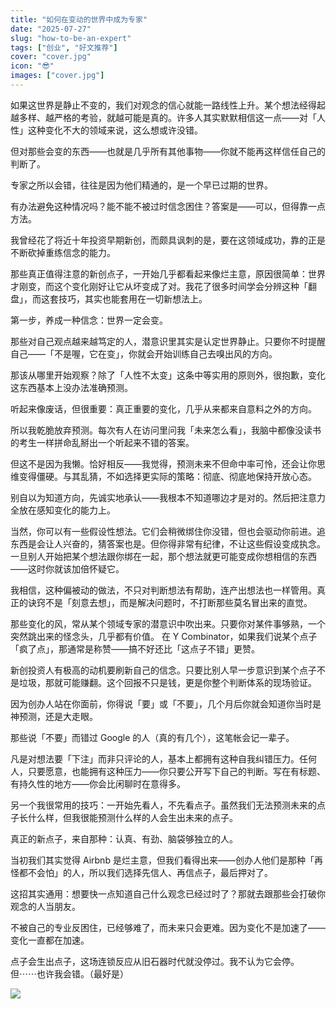 ```yaml
---
title: "如何在变动的世界中成为专家"
date: "2025-07-27"
slug: "how-to-be-an-expert"
tags: ["创业", "好文推荐"]
cover: "cover.jpg"
icon: "😎"
images: ["cover.jpg"]
---
```

如果这世界是静止不变的，我们对观念的信心就能一路线性上升。某个想法经得起越多样、越严格的考验，就越可能是真的。许多人其实默默相信这一点——对「人性」这种变化不大的领域来说，这么想或许没错。



但对那些会变的东西——也就是几乎所有其他事物——你就不能再这样信任自己的判断了。



专家之所以会错，往往是因为他们精通的，是一个早已过期的世界。



有办法避免这种情况吗？能不能不被过时信念困住？答案是——可以，但得靠一点方法。



我曾经花了将近十年投资早期新创，而颇具讽刺的是，要在这领域成功，靠的正是不断砍掉重练信念的能力。



那些真正值得注意的新创点子，一开始几乎都看起来像烂主意，原因很简单：世界才刚变，而这个变化刚好让它从坏变成了对。我花了很多时间学会分辨这种「翻盘」，而这套技巧，其实也能套用在一切新想法上。



第一步，养成一种信念：世界一定会变。



那些对自己观点越来越笃定的人，潜意识里其实是认定世界静止。只要你不时提醒自己——「不是喔，它在变」，你就会开始训练自己去嗅出风的方向。



那该从哪里开始观察？除了「人性不太变」这条中等实用的原则外，很抱歉，变化这东西基本上没办法准确预测。



听起来像废话，但很重要：真正重要的变化，几乎从来都来自意料之外的方向。



所以我乾脆放弃预测。每次有人在访问里问我「未来怎么看」，我脑中都像没读书的考生一样拼命乱掰出一个听起来不错的答案。



但这不是因为我懒。恰好相反——我觉得，预测未来不但命中率可怜，还会让你思维变得僵硬。与其乱猜，不如选择更实际的策略：彻底、彻底地保持开放心态。



别自以为知道方向，先诚实地承认——我根本不知道哪边才是对的。然后把注意力全放在感知变化的能力上。



当然，你可以有一些假设性想法。它们会稍微绑住你没错，但也会驱动你前进。追东西是会让人兴奋的，猜答案也是。但你得非常有纪律，不让这些假设变成执念。
一旦别人开始把某个想法跟你绑在一起，那个想法就更可能变成你想相信的东西——这时你就该加倍怀疑它。



我相信，这种偏被动的做法，不只对判断想法有帮助，连产出想法也一样管用。真正的诀窍不是「刻意去想」，而是解决问题时，不打断那些莫名冒出来的直觉。



那些变化的风，常从某个领域专家的潜意识中吹出来。只要你对某件事够熟，一个突然跳出来的怪念头，几乎都有价值。
在 Y Combinator，如果我们说某个点子「疯了点」，那通常是称赞——搞不好还比「这点子不错」更赞。



新创投资人有极高的动机要刷新自己的信念。只要比别人早一步意识到某个点子不是垃圾，那就可能赚翻。这个回报不只是钱，更是你整个判断体系的现场验证。



因为创办人站在你面前，你得说「要」或「不要」，几个月后你就会知道你当时是神预测，还是大走眼。



那些说「不要」而错过 Google 的人（真的有几个），这笔帐会记一辈子。



凡是对想法要「下注」而非只评论的人，基本上都拥有这种自我纠错压力。任何人，只要愿意，也能拥有这种压力——你只要公开写下自己的判断。写在有标题、有持久性的地方——你会比闲聊时在意得多。



另一个我很常用的技巧：一开始先看人，不先看点子。虽然我们无法预测未来的点子长什么样，但我很能预测什么样的人会生出未来的点子。



真正的新点子，来自那种：认真、有劲、脑袋够独立的人。



当初我们其实觉得 Airbnb 是烂主意，但我们看得出来——创办人他们是那种「再怪都不会怕」的人，所以我们选择先信人、再信点子，最后押对了。



这招其实通用：想要快一点知道自己什么观念已经过时了？那就去跟那些会打破你观念的人当朋友。



不被自己的专业反困住，已经够难了，而未来只会更难。因为变化不是加速了——变化一直都在加速。



点子会生出点子，这场连锁反应从旧石器时代就没停过。我不认为它会停。
但⋯⋯也许我会错。（最好是）




![](https://prod-files-secure.s3.us-west-2.amazonaws.com/112d0858-5090-4d34-a606-b75eb8d65fd2/46476355-9cf3-4e99-9b7a-3531bc426380/1000202064.png?X-Amz-Algorithm=AWS4-HMAC-SHA256&X-Amz-Content-Sha256=UNSIGNED-PAYLOAD&X-Amz-Credential=ASIAZI2LB466YJIPFDQ3%2F20250912%2Fus-west-2%2Fs3%2Faws4_request&X-Amz-Date=20250912T224319Z&X-Amz-Expires=3600&X-Amz-Security-Token=IQoJb3JpZ2luX2VjEL3%2F%2F%2F%2F%2F%2F%2F%2F%2F%2FwEaCXVzLXdlc3QtMiJGMEQCIGWP3nVOcNOld4FtmOKTswEL8oUovVUeoYCYbk%2FBJxryAiApGqkxmlBeCiaQDTshHjw3YjEF%2BfxMSbQHaAKFJAlFhCr%2FAwg2EAAaDDYzNzQyMzE4MzgwNSIMz8emniGszsifz2BiKtwDwtEzQNc2vg2YqcNgl3hLntvYZj2D0CZnabTEHvY1aQtqAcEyqweu8qtfpr0oyKjN0wVVeh8A36Y9ap0AOM5PvhQWz13rJtml4HWO6X%2Fdr7xapMoiE2dJqn7szbP3H2pSJoLhp9F3KOrXyeO%2Br5SMFQ%2BNUMdn7KoT8isTiYS%2B%2BrVGblokj1d3Z%2FRvFbLASD%2FkPj4Kgjfar47RDsRER8%2B7cznDHwvM%2FVxm80mdpu7dJxR5sOpLjHZM99JlEf0Y7PV5VKsTzpJYOe4cVmZgnWPdPSzhhUDSyGkXgqnrf7M34r90QsmRo5RyvLs8SUokbT5c0XX5fQD5XhPTEQejydv3tTCP8DFFMzXF6%2BZ7RNLJIJ55R583KOyJIhn%2BkvZoyv7miaq%2FVX%2FCYUHmA6zHq3J4lwEbpnlWMH7tCKxs66LmnkQnWz3qq%2BdHEMzwXKjf6HpRAcUt28h2yH6qWCNjTvKIQuc1UqsuueH%2B9ghNrfKVVAZJSqc2mu%2FPg3LNAhd%2BC3ymybrragX3d4xWT4JKaVOy5GHcodfL067rL%2FBWABSI8BN%2FxPAqYaG%2B7QxY6gdPY%2FiKeseb9YGZirVH9xUQdpC%2F9JJryjge9WQNU3sZIJqZNUvlaVMusndhDEsCCjYwj4ySxgY6pgG1LchmqqYYhaBhWeaHPD0%2Fgo%2FKUsCXBfZvZQsiIZF%2FJahDMbpcORlZpJhqtugy0dIElEPM7tf0o8olqcr3KGVhtFmVYO%2FjaOk1gDlNK%2BRKZ6XeiSF8eJnv%2F6aA7jDpXUYTz9hVs6Pid1c5kCDYS9tI0qMUCFeCK7qJlOdYFzWXn1UyhPMHSOdytUruHP45NQnMJetu9IT8zitaGnCgHONghqJVI7R%2F&X-Amz-Signature=63299d5cc763c3da9ec77d39ac60393150c554d55b8fc2d2416fb0e4de59dc63&X-Amz-SignedHeaders=host&x-amz-checksum-mode=ENABLED&x-id=GetObject)


